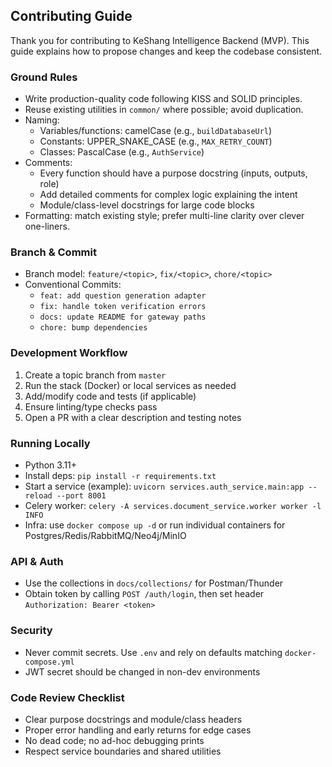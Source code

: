 ## Contributing Guide

Thank you for contributing to KeShang Intelligence Backend (MVP). This guide explains how to propose changes and keep the codebase consistent.

### Ground Rules
- Write production-quality code following KISS and SOLID principles.
- Reuse existing utilities in `common/` where possible; avoid duplication.
- Naming:
  - Variables/functions: camelCase (e.g., `buildDatabaseUrl`)
  - Constants: UPPER_SNAKE_CASE (e.g., `MAX_RETRY_COUNT`)
  - Classes: PascalCase (e.g., `AuthService`)
- Comments:
  - Every function should have a purpose docstring (inputs, outputs, role)
  - Add detailed comments for complex logic explaining the intent
  - Module/class-level docstrings for large code blocks
- Formatting: match existing style; prefer multi-line clarity over clever one-liners.

### Branch & Commit
- Branch model: `feature/<topic>`, `fix/<topic>`, `chore/<topic>`
- Conventional Commits:
  - `feat: add question generation adapter`
  - `fix: handle token verification errors`
  - `docs: update README for gateway paths`
  - `chore: bump dependencies`

### Development Workflow
1. Create a topic branch from `master`
2. Run the stack (Docker) or local services as needed
3. Add/modify code and tests (if applicable)
4. Ensure linting/type checks pass
5. Open a PR with a clear description and testing notes

### Running Locally
- Python 3.11+
- Install deps: `pip install -r requirements.txt`
- Start a service (example): `uvicorn services.auth_service.main:app --reload --port 8001`
- Celery worker: `celery -A services.document_service.worker worker -l INFO`
- Infra: use `docker compose up -d` or run individual containers for Postgres/Redis/RabbitMQ/Neo4j/MinIO

### API & Auth
- Use the collections in `docs/collections/` for Postman/Thunder
- Obtain token by calling `POST /auth/login`, then set header `Authorization: Bearer <token>`

### Security
- Never commit secrets. Use `.env` and rely on defaults matching `docker-compose.yml`
- JWT secret should be changed in non-dev environments

### Code Review Checklist
- Clear purpose docstrings and module/class headers
- Proper error handling and early returns for edge cases
- No dead code; no ad-hoc debugging prints
- Respect service boundaries and shared utilities


